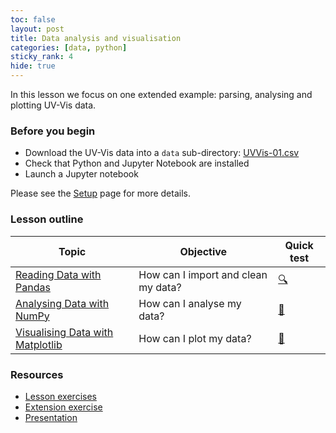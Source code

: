 ```yaml
---
toc: false
layout: post
title: Data analysis and visualisation
categories: [data, python]
sticky_rank: 4
hide: true
---
```


In this lesson we focus on one extended example: parsing, analysing and plotting UV-Vis data.

### Before you begin

- Download the UV-Vis data into a `data` sub-directory: [UVVis-01.csv](https://nu-cem.github.io/CompPhys/data/UVVis-01.csv)
- Check that Python and Jupyter Notebook are installed
- Launch a Jupyter notebook 

Please see the [Setup](https://nu-cem.github.io/CompPhys/2021/08/02/Setup) page for more details.

### Lesson outline

| Topic | Objective | Quick test |
|-------|-----------|-----------|
|[Reading Data with Pandas](https://nu-cem.github.io/CompPhys/2021/08/02/Cleaning-Data)|How can I import and clean my data?  | [:mag:](https://nu-cem.github.io/CompPhys/2021/08/02/Cleaning-Data-Qs.html) |
|[Analysing Data with NumPy](https://nu-cem.github.io/CompPhys/2021/08/02/Analysing-Data)| How can I analyse my data?  | [:flashlight:](https://nu-cem.github.io/CompPhys/2021/08/02/Analysing-Data-Qs.html)|
|[Visualising Data with Matplotlib](https://nu-cem.github.io/CompPhys/2021/08/02/Visualising-Data)| How can I plot my data? | [:paperclip:](https://nu-cem.github.io/CompPhys/2021/08/02/Visualising-Data-Qs.html)|

### Resources

- [Lesson exercises](https://nu-cem.github.io/CompPhys/2021/08/02/Data_analysis_exercises)
- [Extension exercise](https://nu-cem.github.io/CompPhys/2021/08/02/Data_analysis_extension)
- [Presentation](https://nu-cem.github.io/CompPhys/slides/Data_analysis_slides)

